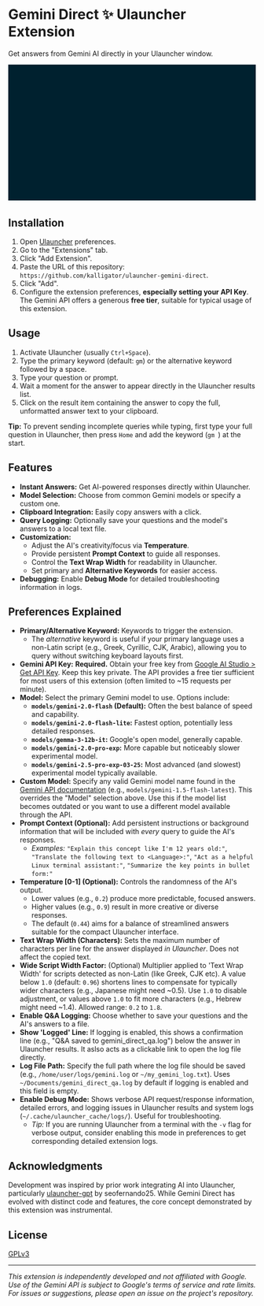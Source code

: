 # Gemini Direct ✨ Ulauncher Extension

Get answers from Gemini AI directly in your Ulauncher window.

![Gemini Direct Ulauncher Extension Demo](images/ul_ext_gemini-direct_demo.gif)

## Installation

1.  Open [Ulauncher](https://ulauncher.io/) preferences.
2.  Go to the "Extensions" tab.
3.  Click "Add Extension".
4.  Paste the URL of this repository: `https://github.com/kalligator/ulauncher-gemini-direct`.
5.  Click "Add".
6.  Configure the extension preferences, **especially setting your API Key**. The Gemini API offers a generous **free tier**, suitable for typical usage of this extension.

## Usage

1.  Activate Ulauncher (usually `Ctrl+Space`).
2.  Type the primary keyword (default: `gm`) or the alternative keyword followed by a space.
3.  Type your question or prompt.
4.  Wait a moment for the answer to appear directly in the Ulauncher results list.
5.  Click on the result item containing the answer to copy the full, unformatted answer text to your clipboard.

**Tip:** To prevent sending incomplete queries while typing, first type your full question in Ulauncher, then press `Home` and add the keyword (`gm `) at the start.

## Features

*   **Instant Answers:** Get AI-powered responses directly within Ulauncher.
*   **Model Selection:** Choose from common Gemini models or specify a custom one.
*   **Clipboard Integration:** Easily copy answers with a click.
*   **Query Logging:** Optionally save your questions and the model's answers to a local text file.
*   **Customization:**
    *   Adjust the AI's creativity/focus via **Temperature**.
    *   Provide persistent **Prompt Context** to guide all responses.
    *   Control the **Text Wrap Width** for readability in Ulauncher.
    *   Set primary and **Alternative Keywords** for easier access.
*   **Debugging:** Enable **Debug Mode** for detailed troubleshooting information in logs.

## Preferences Explained

*   **Primary/Alternative Keyword:** Keywords to trigger the extension.
    *   The *alternative* keyword is useful if your primary language uses a non-Latin script (e.g., Greek, Cyrillic, CJK, Arabic), allowing you to query without switching keyboard layouts first.
*   **Gemini API Key:** **Required.** Obtain your free key from [Google AI Studio > Get API Key](https://aistudio.google.com/app/apikey). Keep this key private. The API provides a free tier sufficient for most users of this extension (often limited to ~15 requests per minute).
*   **Model:** Select the primary Gemini model to use. Options include:
    *   **`models/gemini-2.0-flash` (Default):** Often the best balance of speed and capability.
    *   **`models/gemini-2.0-flash-lite`:** Fastest option, potentially less detailed responses.
    *   **`models/gemma-3-12b-it`:** Google's open model, generally capable.
    *   **`models/gemini-2.0-pro-exp`:** More capable but noticeably slower experimental model.
    *   **`models/gemini-2.5-pro-exp-03-25`:** Most advanced (and slowest) experimental model typically available.
*   **Custom Model:** Specify any valid Gemini model name found in the [Gemini API documentation](https://ai.google.dev/models/gemini) (e.g., `models/gemini-1.5-flash-latest`).  This overrides the "Model" selection above. Use this if the model list becomes outdated or you want to use a different model available through the API.
*   **Prompt Context (Optional):** Add persistent instructions or background information that will be included with *every* query to guide the AI's responses.
    *   *Examples:* `"Explain this concept like I'm 12 years old:"`, `"Translate the following text to <Language>:"`, `"Act as a helpful Linux terminal assistant:"`, `"Summarize the key points in bullet form:"`
*   **Temperature [0-1] (Optional):** Controls the randomness of the AI's output.
    *   Lower values (e.g., `0.2`) produce more predictable, focused answers.
    *   Higher values (e.g., `0.9`) result in more creative or diverse responses.
    *   The default (`0.44`) aims for a balance of streamlined answers suitable for the compact Ulauncher interface.
*   **Text Wrap Width (Characters):** Sets the maximum number of characters per line for the answer displayed *in Ulauncher*. Does not affect the copied text.
*   **Wide Script Width Factor:** (Optional) Multiplier applied to 'Text Wrap Width' for scripts detected as non-Latin (like Greek, CJK etc). A value below `1.0` (default: `0.96`) shortens lines to compensate for typically wider characters (e.g., Japanese might need ~0.5). Use `1.0` to disable adjustment, or values above `1.0` to fit more characters (e.g., Hebrew might need ~1.4). Allowed range: `0.2` to `1.8`.
*   **Enable Q&A Logging:** Choose whether to save your questions and the AI's answers to a file.
*   **Show 'Logged' Line:** If logging is enabled, this shows a confirmation line (e.g., "Q&A saved to gemini_direct_qa.log") below the answer in Ulauncher results. It aslso acts as a clickable link to open the log file directly.
*   **Log File Path:** Specify the full path where the log file should be saved (e.g., `/home/user/logs/gemini.log` or `~/my_gemini_log.txt`). Uses `~/Documents/gemini_direct_qa.log` by default if logging is enabled and this field is empty.
*   **Enable Debug Mode:** Shows verbose API request/response information, detailed errors, and logging issues in Ulauncher results and system logs (`~/.cache/ulauncher_cache/logs/`). Useful for troubleshooting.
    *   *Tip:* If you are running Ulauncher from a terminal with the `-v` flag for verbose output, consider enabling this mode in preferences to get corresponding detailed extension logs.


## Acknowledgments

Development was inspired by prior work integrating AI into Ulauncher, particularly [ulauncher-gpt](https://github.com/seofernando25/ulauncher-gpt) by seofernando25. While Gemini Direct has evolved with distinct code and features, the core concept demonstrated by this extension was instrumental.

## License

[GPLv3](https://www.gnu.org/licenses/gpl-3.0.en.html)

---
*This extension is independently developed and not affiliated with Google.*
*Use of the Gemini API is subject to Google's terms of service and rate limits.*
*For issues or suggestions, please open an issue on the project's repository.*
